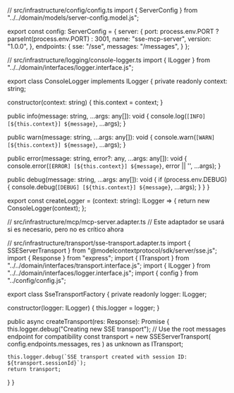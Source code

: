 // src/infrastructure/config/config.ts
import { ServerConfig } from "../../domain/models/server-config.model.js";

export const config: ServerConfig = {
  server: {
    port: process.env.PORT ? parseInt(process.env.PORT) : 3001,
    name: "sse-mcp-server",
    version: "1.0.0",
  },
  endpoints: {
    sse: "/sse",
    messages: "/messages",
  }
};

// src/infrastructure/logging/console-logger.ts
import { ILogger } from "../../domain/interfaces/logger.interface.js";

export class ConsoleLogger implements ILogger {
  private readonly context: string;

  constructor(context: string) {
    this.context = context;
  }

  public info(message: string, ...args: any[]): void {
    console.log(`[INFO] [${this.context}] ${message}`, ...args);
  }

  public warn(message: string, ...args: any[]): void {
    console.warn(`[WARN] [${this.context}] ${message}`, ...args);
  }

  public error(message: string, error?: any, ...args: any[]): void {
    console.error(`[ERROR] [${this.context}] ${message}`, error || '', ...args);
  }

  public debug(message: string, ...args: any[]): void {
    if (process.env.DEBUG) {
      console.debug(`[DEBUG] [${this.context}] ${message}`, ...args);
    }
  }
}

export const createLogger = (context: string): ILogger => {
  return new ConsoleLogger(context);
};

// src/infrastructure/mcp/mcp-server.adapter.ts
// Este adaptador se usará si es necesario, pero no es crítico ahora

// src/infrastructure/transport/sse-transport.adapter.ts
import { SSEServerTransport } from "@modelcontextprotocol/sdk/server/sse.js";
import { Response } from "express";
import { ITransport } from "../../domain/interfaces/transport.interface.js";
import { ILogger } from "../../domain/interfaces/logger.interface.js";
import { config } from "../config/config.js";

export class SseTransportFactory {
  private readonly logger: ILogger;

  constructor(logger: ILogger) {
    this.logger = logger;
  }

  public async createTransport(res: Response): Promise<ITransport> {
    this.logger.debug("Creating new SSE transport");
    // Use the root messages endpoint for compatibility
    const transport = new SSEServerTransport(
      config.endpoints.messages, 
      res
    ) as unknown as ITransport;
    
    this.logger.debug(`SSE transport created with session ID: ${transport.sessionId}`);
    return transport;
  }
}